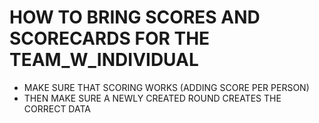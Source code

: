 # HOW TO BRING SCORES AND SCORECARDS FOR THE TEAM_W_INDIVIDUAL

- MAKE SURE THAT SCORING WORKS (ADDING SCORE PER PERSON)
- THEN MAKE SURE A NEWLY CREATED ROUND CREATES THE CORRECT DATA

